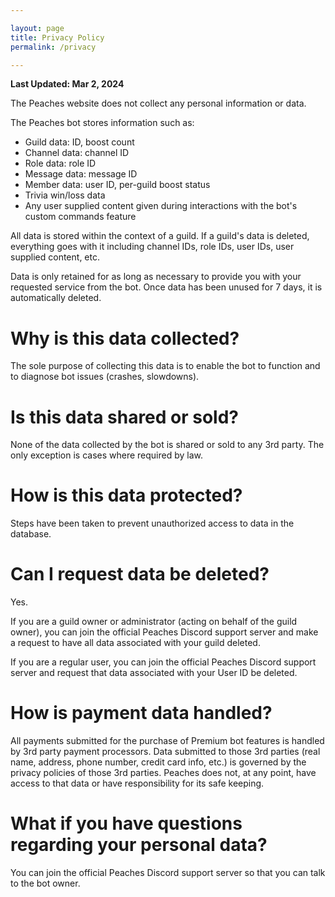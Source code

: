 ```yaml
---

layout: page
title: Privacy Policy
permalink: /privacy

---
```


**Last Updated: Mar 2, 2024**

The Peaches website does not collect any personal information or data. 

The Peaches bot stores information such as:

- Guild data: ID, boost count
- Channel data: channel ID
- Role data: role ID
- Message data: message ID
- Member data: user ID, per-guild boost status
- Trivia win/loss data
- Any user supplied content given during interactions with the bot's custom commands feature

All data is stored within the context of a guild. If a guild's data is deleted, everything goes with it including channel IDs, role IDs, user IDs, user supplied content, etc.

Data is only retained for as long as necessary to provide you with your requested service from the bot. Once data has been unused for 7 days, it is automatically deleted.

# Why is this data collected?

The sole purpose of collecting this data is to enable the bot to function and to diagnose bot issues (crashes, slowdowns).

# Is this data shared or sold?

None of the data collected by the bot is shared or sold to any 3rd party. The only exception is cases where required by law.

# How is this data protected?

Steps have been taken to prevent unauthorized access to data in the database.

# Can I request data be deleted?

Yes.

If you are a guild owner or administrator (acting on behalf of the guild owner), you can join the official Peaches Discord support server and make a request to have all data associated with your guild deleted.

If you are a regular user, you can join the official Peaches Discord support server and request that data associated with your User ID be deleted.

# How is payment data handled?

All payments submitted for the purchase of Premium bot features is handled by 3rd party payment processors. Data submitted to those 3rd parties (real name, address, phone number, credit card info, etc.) is governed by the privacy policies of those 3rd parties. Peaches does not, at any point, have access to that data or have responsibility for its safe keeping.

# What if you have questions regarding your personal data?

You can join the official Peaches Discord support server so that you can talk to the bot owner.